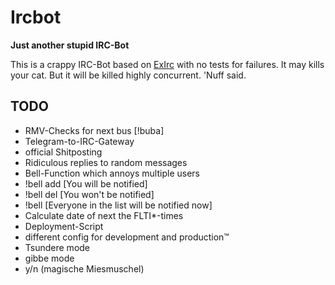 # Ircbot

**Just another stupid IRC-Bot**

This is a crappy IRC-Bot based on [ExIrc](https://github.com/bitwalker/exirc)
with no tests for failures. It may kills your cat. But it will be killed highly
concurrent. 'Nuff said.

## TODO
* RMV-Checks for next bus [!buba]
* Telegram-to-IRC-Gateway
* official Shitposting
 * Ridiculous replies to random messages
* Bell-Function which annoys multiple users
 * !bell add [You will be notified]
 * !bell del [You won't be notified]
 * !bell [Everyone in the list will be notified now]
* Calculate date of next the FLTI*-times
* Deployment-Script
 * different config for development and production™
* Tsundere mode
* gibbe mode
* y/n (magische Miesmuschel)
